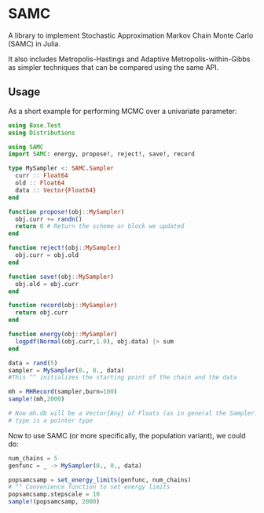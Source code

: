 # SAMC

A library to implement Stochastic Approximation Markov Chain Monte Carlo (SAMC) 
in Julia. 

It also includes Metropolis-Hastings and Adaptive Metropolis-within-Gibbs as 
simpler techniques that can be compared using the same API.

## Usage
As a short example for performing MCMC over a univariate parameter:

```julia
using Base.Test
using Distributions

using SAMC
import SAMC: energy, propose!, reject!, save!, record

type MySampler <: SAMC.Sampler
  curr :: Float64 
  old :: Float64
  data :: Vector{Float64}
end

function propose!(obj::MySampler)
  obj.curr += randn()
  return 0 # Return the scheme or block we updated 
end

function reject!(obj::MySampler)
  obj.curr = obj.old
end

function save!(obj::MySampler)
  obj.old = obj.curr
end

function record(obj::MySampler)
  return obj.curr
end

function energy(obj::MySampler)
  logpdf(Normal(obj.curr,1.0), obj.data) |> sum
end

data = rand(5)
sampler = MySampler(0., 0., data) 
#This ^^ initializes the starting point of the chain and the data

mh = MHRecord(sampler,burn=100)
sample!(mh,2000)

# Now mh.db will be a Vector{Any} of Floats (as in general the Sampler.curr
# type is a pointer type
```

Now to use SAMC (or more specifically, the population variant), we could do:

```julia
num_chains = 5
genfunc = _ -> MySampler(0., 0., data)

popsamcsamp = set_energy_limits(genfunc, num_chains) 
# ^^ Convenience function to set energy limits
popsamcsamp.stepscale = 10
sample!(popsamcsamp, 2000)
```

